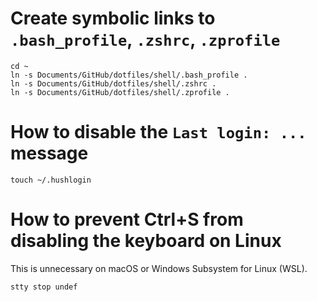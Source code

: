 # Create symbolic links to `.bash_profile`, `.zshrc`, `.zprofile`
```shell
cd ~
ln -s Documents/GitHub/dotfiles/shell/.bash_profile .
ln -s Documents/GitHub/dotfiles/shell/.zshrc .
ln -s Documents/GitHub/dotfiles/shell/.zprofile .
```

# How to disable the `Last login: ...` message
```shell
touch ~/.hushlogin
```

# How to prevent Ctrl+S from disabling the keyboard on Linux
This is unnecessary on macOS or Windows Subsystem for Linux (WSL).
```shell
stty stop undef
```
